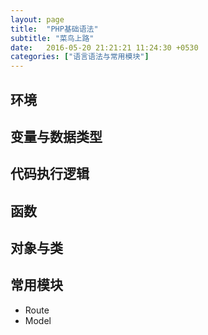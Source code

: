 ```yaml
---
layout: page
title:  "PHP基础语法"
subtitle: "菜鸟上路"
date:   2016-05-20 21:21:21 11:24:30 +0530
categories: ["语言语法与常用模块"]
---
```


## 环境

## 变量与数据类型

## 代码执行逻辑

## 函数

## 对象与类

## 常用模块

- Route
- Model